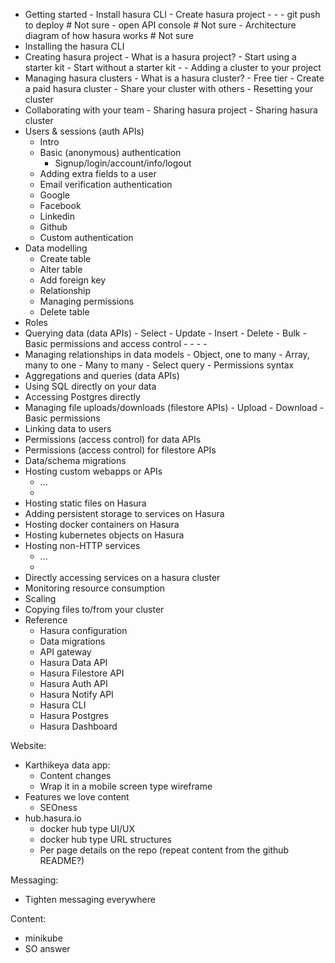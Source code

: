- Getting started
        - Install hasura CLI
        - Create hasura project
                - <Link to create hasura project detailed guide>
                - <Link to create hasura cluster detailed guide>
        - git push to deploy # Not sure
        - open API console # Not sure
        - Architecture diagram of how hasura works # Not sure
- Installing the hasura CLI
- Creating hasura project
        - What is a hasura project?
        - Start using a starter kit
        - Start without a starter kit
        - <link to collaboration>
        - Adding a cluster to your project
- Managing hasura clusters
        - What is a hasura cluster?
        - Free tier
        - Create a paid hasura cluster
        - Share your cluster with others
            - Resetting your cluster
- Collaborating with your team
        - Sharing hasura project
        - Sharing hasura cluster
- Users & sessions (auth APIs)
    - Intro
    - Basic (anonymous) authentication
        - Signup/login/account/info/logout
    - Adding extra fields to a user
    - Email verification authentication
    - Google
    - Facebook
    - Linkedin
    - Github
    - Custom authentication
- Data modelling
  - Create table
  - Alter table
  - Add foreign key
  - Relationship
  - Managing permissions
  - Delete table
- Roles
- Querying data (data APIs)
        - Select
        - Update
        - Insert
        - Delete
        - Bulk
        - Basic permissions and access control 
            - <link to permissions>
            - <link to data modelling>
            - <link to aggregations>
            - <link to permissions>
- Managing relationships in data models
        - Object, one to many
        - Array, many to one
        - Many to many
        - Select query
        - Permissions syntax
- Aggregations and queries (data APIs)
- Using SQL directly on your data
- Accessing Postgres directly
- Managing file uploads/downloads (filestore APIs)
        - Upload
        - Download
        - Basic permissions
- Linking data to users
- Permissions (access control) for data APIs
- Permissions (access control) for filestore APIs
- Data/schema migrations
- Hosting custom webapps or APIs
    - ...
    - <link to adding storage>
- Hosting static files on Hasura
- Adding persistent storage to services on Hasura
- Hosting docker containers on Hasura
- Hosting kubernetes objects on Hasura
- Hosting non-HTTP services
    - ...
    - <link to connecting to TCP services directly>
- Directly accessing services on a hasura cluster
- Monitoring resource consumption
- Scaling
- Copying files to/from your cluster
- Reference
    - Hasura configuration
    - Data migrations
    - API gateway
    - Hasura Data API
    - Hasura Filestore API
    - Hasura Auth API
    - Hasura Notify API
    - Hasura CLI
    - Hasura Postgres
    - Hasura Dashboard

Website:
- Karthikeya data app:
    - Content changes
    - Wrap it in a mobile screen type wireframe
- Features we love content
    - SEOness
- hub.hasura.io
    - docker hub type UI/UX
    - docker hub type URL structures
    - Per page details on the repo (repeat content from the github README?)

Messaging:
- Tighten messaging everywhere

Content:
- minikube
- SO answer
